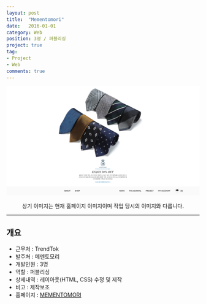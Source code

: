 ```yaml
---
layout: post
title:  "Mementomori"
date:   2016-01-01
category: Web
position: 3명 / 퍼블리싱
project: true
tag:
- Project
- Web
comments: true
---
```


![Homepage Img](../assets/img/project/mementomori1.png)

<center>상기 이미지는 현재 홈페이지 이미지이며 작업 당시의 이미지와 다릅니다.</center>

---

## 개요
* 근무처 : TrendTok
* 발주처 : 메멘토모리
* 개발인원 : 3명
* 역할 : 퍼블리싱
* 상세내역 : 레이아웃(HTML, CSS) 수정 및 제작
* 비고 : 제작보조
* 홈페이지 : [MEMENTOMORI](http://mementomori.co.kr/)
